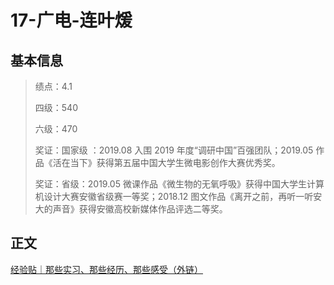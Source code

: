 # 17-广电-连叶煖

## 基本信息

> 绩点：4.1
>
> 四级：540
>
> 六级：470
>
> 奖证：国家级 ：2019.08 入围 2019 年度“调研中国”百强团队；2019.05 作品《活在当下》获得第五届中国大学生微电影创作大赛优秀奖。
>
> 奖证：省级：2019.05 微课作品《微生物的无氧呼吸》获得中国大学生计算机设计大赛安徽省级赛一等奖；2018.12 图文作品《离开之前，再听一听安大的声音》获得安徽高校新媒体作品评选二等奖。

## 正文

[经验贴｜那些实习、那些经历、那些感受（外链）](https://mp.weixin.qq.com/s?srcid=0319DRi0UaU15JDvaowzNg6p&scene=23&sharer_sharetime=1616333267347&mid=2247483837&sharer_shareid=992e0feacff1b9181a3de93d2f0636bd&sn=8bc448b674ac3fb72ddbe45232ee9e49&idx=1&__biz=MzU2MzQ5Nzk5MA%3D%3D&chksm=fc581cd4cb2f95c2814ba6b4eaeac0d39d8abc7e5abb1907b00be6169b06a3944b3bd0660231&mpshare=1#rd)